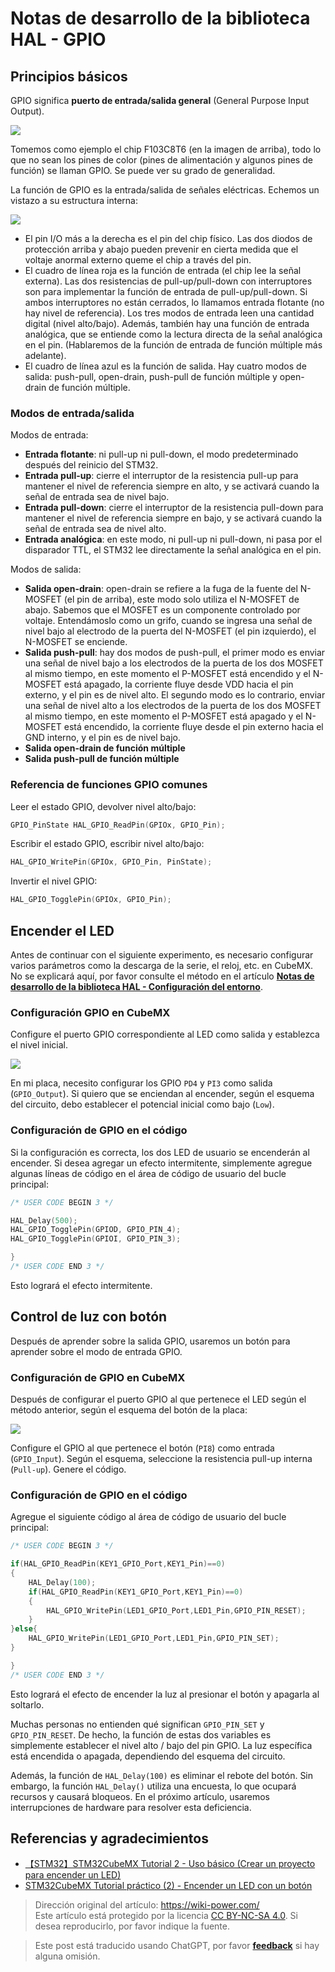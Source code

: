 # Notas de desarrollo de la biblioteca HAL - GPIO

## Principios básicos

GPIO significa **puerto de entrada/salida general** (General Purpose Input Output).

![](https://img.wiki-power.com/d/wiki-media/img/20200615205256.jpg)

Tomemos como ejemplo el chip F103C8T6 (en la imagen de arriba), todo lo que no sean los pines de color (pines de alimentación y algunos pines de función) se llaman GPIO. Se puede ver su grado de generalidad.

La función de GPIO es la entrada/salida de señales eléctricas. Echemos un vistazo a su estructura interna:

![](https://img.wiki-power.com/d/wiki-media/img/20200615211744.jpg)

- El pin I/O más a la derecha es el pin del chip físico. Las dos diodos de protección arriba y abajo pueden prevenir en cierta medida que el voltaje anormal externo queme el chip a través del pin.
- El cuadro de línea roja es la función de entrada (el chip lee la señal externa). Las dos resistencias de pull-up/pull-down con interruptores son para implementar la función de entrada de pull-up/pull-down. Si ambos interruptores no están cerrados, lo llamamos entrada flotante (no hay nivel de referencia). Los tres modos de entrada leen una cantidad digital (nivel alto/bajo). Además, también hay una función de entrada analógica, que se entiende como la lectura directa de la señal analógica en el pin. (Hablaremos de la función de entrada de función múltiple más adelante).
- El cuadro de línea azul es la función de salida. Hay cuatro modos de salida: push-pull, open-drain, push-pull de función múltiple y open-drain de función múltiple.

### Modos de entrada/salida

Modos de entrada:

- **Entrada flotante**: ni pull-up ni pull-down, el modo predeterminado después del reinicio del STM32.
- **Entrada pull-up**: cierre el interruptor de la resistencia pull-up para mantener el nivel de referencia siempre en alto, y se activará cuando la señal de entrada sea de nivel bajo.
- **Entrada pull-down**: cierre el interruptor de la resistencia pull-down para mantener el nivel de referencia siempre en bajo, y se activará cuando la señal de entrada sea de nivel alto.
- **Entrada analógica**: en este modo, ni pull-up ni pull-down, ni pasa por el disparador TTL, el STM32 lee directamente la señal analógica en el pin.

Modos de salida:

- **Salida open-drain**: open-drain se refiere a la fuga de la fuente del N-MOSFET (el pin de arriba), este modo solo utiliza el N-MOSFET de abajo. Sabemos que el MOSFET es un componente controlado por voltaje. Entendámoslo como un grifo, cuando se ingresa una señal de nivel bajo al electrodo de la puerta del N-MOSFET (el pin izquierdo), el N-MOSFET se enciende.
- **Salida push-pull**: hay dos modos de push-pull, el primer modo es enviar una señal de nivel bajo a los electrodos de la puerta de los dos MOSFET al mismo tiempo, en este momento el P-MOSFET está encendido y el N-MOSFET está apagado, la corriente fluye desde VDD hacia el pin externo, y el pin es de nivel alto. El segundo modo es lo contrario, enviar una señal de nivel alto a los electrodos de la puerta de los dos MOSFET al mismo tiempo, en este momento el P-MOSFET está apagado y el N-MOSFET está encendido, la corriente fluye desde el pin externo hacia el GND interno, y el pin es de nivel bajo.
- **Salida open-drain de función múltiple**
- **Salida push-pull de función múltiple**

### Referencia de funciones GPIO comunes

Leer el estado GPIO, devolver nivel alto/bajo:

```c
GPIO_PinState HAL_GPIO_ReadPin(GPIOx, GPIO_Pin);
```

Escribir el estado GPIO, escribir nivel alto/bajo:

```c
HAL_GPIO_WritePin(GPIOx, GPIO_Pin, PinState);
```

Invertir el nivel GPIO:

```c
HAL_GPIO_TogglePin(GPIOx, GPIO_Pin);
```

## Encender el LED

Antes de continuar con el siguiente experimento, es necesario configurar varios parámetros como la descarga de la serie, el reloj, etc. en CubeMX. No se explicará aquí, por favor consulte el método en el artículo [**Notas de desarrollo de la biblioteca HAL - Configuración del entorno**](https://wiki-power.com/es/HAL%E5%BA%93%E5%BC%80%E5%8F%91%E7%AC%94%E8%AE%B0-%E7%8E%AF%E5%A2%83%E9%85%8D%E7%BD%AE).

### Configuración GPIO en CubeMX

Configure el puerto GPIO correspondiente al LED como salida y establezca el nivel inicial.

![](https://img.wiki-power.com/d/wiki-media/img/20210205150422.png)

En mi placa, necesito configurar los GPIO `PD4` y `PI3` como salida (`GPIO_Output`). Si quiero que se enciendan al encender, según el esquema del circuito, debo establecer el potencial inicial como bajo (`Low`).

### Configuración de GPIO en el código

Si la configuración es correcta, los dos LED de usuario se encenderán al encender. Si desea agregar un efecto intermitente, simplemente agregue algunas líneas de código en el área de código de usuario del bucle principal:

```c title="main.c"
/* USER CODE BEGIN 3 */

HAL_Delay(500);
HAL_GPIO_TogglePin(GPIOD, GPIO_PIN_4);
HAL_GPIO_TogglePin(GPIOI, GPIO_PIN_3);

}
/* USER CODE END 3 */
```

Esto logrará el efecto intermitente.

## Control de luz con botón

Después de aprender sobre la salida GPIO, usaremos un botón para aprender sobre el modo de entrada GPIO.

### Configuración de GPIO en CubeMX

Después de configurar el puerto GPIO al que pertenece el LED según el método anterior, según el esquema del botón de la placa:

![](https://img.wiki-power.com/d/wiki-media/img/20210205150422.png)

Configure el GPIO al que pertenece el botón (`PI8`) como entrada (`GPIO_Input`). Según el esquema, seleccione la resistencia pull-up interna (`Pull-up`). Genere el código.

### Configuración de GPIO en el código

Agregue el siguiente código al área de código de usuario del bucle principal:

```c title="main.c"
/* USER CODE BEGIN 3 */

if(HAL_GPIO_ReadPin(KEY1_GPIO_Port,KEY1_Pin)==0)
{
	HAL_Delay(100);
	if(HAL_GPIO_ReadPin(KEY1_GPIO_Port,KEY1_Pin)==0)
	{
		HAL_GPIO_WritePin(LED1_GPIO_Port,LED1_Pin,GPIO_PIN_RESET);
	}
}else{
	HAL_GPIO_WritePin(LED1_GPIO_Port,LED1_Pin,GPIO_PIN_SET);
}

}
/* USER CODE END 3 */
```

Esto logrará el efecto de encender la luz al presionar el botón y apagarla al soltarlo.

Muchas personas no entienden qué significan `GPIO_PIN_SET` y `GPIO_PIN_RESET`. De hecho, la función de estas dos variables es simplemente establecer el nivel alto / bajo del pin GPIO. La luz específica está encendida o apagada, dependiendo del esquema del circuito.

Además, la función de `HAL_Delay(100)` es eliminar el rebote del botón. Sin embargo, la función `HAL_Delay()` utiliza una encuesta, lo que ocupará recursos y causará bloqueos. En el próximo artículo, usaremos interrupciones de hardware para resolver esta deficiencia.

## Referencias y agradecimientos

- [【STM32】STM32CubeMX Tutorial 2 - Uso básico (Crear un proyecto para encender un LED)](https://blog.csdn.net/as480133937/article/details/98947162)
- [STM32CubeMX Tutorial práctico (2) - Encender un LED con un botón](https://blog.csdn.net/weixin_43892323/article/details/104343933)

> Dirección original del artículo: <https://wiki-power.com/>  
> Este artículo está protegido por la licencia [CC BY-NC-SA 4.0](https://creativecommons.org/licenses/by/4.0/deed.zh). Si desea reproducirlo, por favor indique la fuente.

> Este post está traducido usando ChatGPT, por favor [**feedback**](https://github.com/linyuxuanlin/Wiki_MkDocs/issues/new) si hay alguna omisión.
